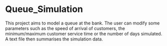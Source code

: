 # Queue_Simulation
 This project aims to model a queue at the bank. The user can modify some parameters such as the speed of arrival of customers, the minimum/maximum customer service time or the number of days simulated. A text file then summarises the simulation data.
